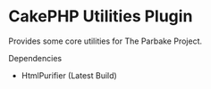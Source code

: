 # CakePHP Utilities Plugin

Provides some core utilities for The Parbake Project.

Dependencies 

* HtmlPurifier (Latest Build)

